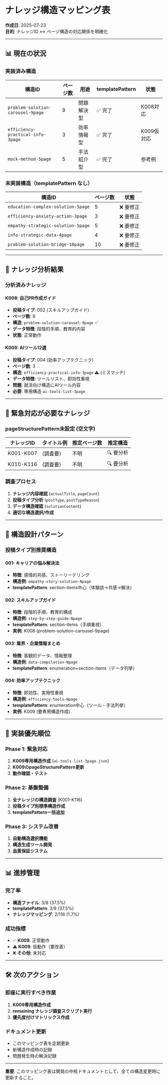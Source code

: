 # ナレッジ構造マッピング表

**作成日**: 2025-07-23  
**目的**: ナレッジID ↔ ページ構造の対応関係を明確化

---

## 📊 **現在の状況**

### **実装済み構造**
| 構造ID | ページ数 | 用途 | templatePattern | 状態 |
|--------|----------|------|-----------------|------|
| `problem-solution-carousel-9page` | 9 | 問題解決型 | ✅ 完了 | K008対応 |
| `efficiency-practical-info-3page` | 3 | 効率情報型 | ✅ 完了 | K009仮対応 |
| `mock-method-5page` | 5 | 手法紹介型 | ✅ 完了 | 参考例 |

### **未実装構造（templatePattern なし）**
| 構造ID | ページ数 | 状態 |
|--------|----------|------|
| `education-complex-solution-5page` | 5 | ❌ 要修正 |
| `efficiency-anxiety-action-3page` | 3 | ❌ 要修正 |
| `empathy-strategic-solution-5page` | 5 | ❌ 要修正 |
| `info-strategic-data-4page` | 4 | ❌ 要修正 |
| `problem-solution-bridge-10page` | 10 | ❌ 要修正 |

---

## 🎯 **ナレッジ分析結果**

### **分析済みナレッジ**

#### **K008: 自己PR作成ガイド**
- **投稿タイプ**: 002 (スキルアップガイド)
- **ページ数**: 9
- **構造**: `problem-solution-carousel-9page` ✅
- **データ特徴**: 段階的手順、教育的内容
- **状態**: 正常動作

#### **K009: AIツール12選**
- **投稿タイプ**: 004 (効率アップテクニック)
- **ページ数**: 3
- **構造**: `efficiency-practical-info-3page` ⚠️ (ミスマッチ)
- **データ特徴**: ツールリスト、即効性重視
- **問題**: 就活向け構造にAIツール内容
- **必要**: 専用構造 `ai-tools-list-3page`

---

## 🚨 **緊急対応が必要なナレッジ**

### **pageStructurePattern未設定 (空文字)**
| ナレッジID | タイトル例 | 推定ページ数 | 推定構造 |
|------------|------------|--------------|----------|
| K001-K007 | (調査要) | 不明 | 🔍 要分析 |
| K010-K116 | (調査要) | 不明 | 🔍 要分析 |

### **調査プロセス**
1. **ナレッジ内容確認** (`actualTitle`, `pageCount`)
2. **投稿タイプ分析** (`postType`, `postTypeReason`)
3. **データ構造確認** (`solutionContent`)
4. **適切な構造選択/作成**

---

## 📐 **構造設計パターン**

### **投稿タイプ別推奨構造**

#### **001: キャリアの悩み解決法**
- **特徴**: 感情的共感、ストーリーテリング
- **構造例**: `empathy-story-solution-Npage`
- **templatePattern**: section-items中心（体験談→共感→解決）

#### **002: スキルアップガイド**
- **特徴**: 段階的手順、教育的構成
- **構造例**: `step-by-step-guide-Npage`
- **templatePattern**: section-items（手順重視）
- **実例**: K008 (problem-solution-carousel-9page)

#### **003: 業界・企業情報まとめ**
- **特徴**: 客観的データ、情報整理
- **構造例**: `data-compilation-Npage`
- **templatePattern**: enumeration+section-items（データ列挙）

#### **004: 効率アップテクニック**
- **特徴**: 即効性、実用性重視
- **構造例**: `efficiency-tools-Npage`
- **templatePattern**: enumeration中心（ツール・手法列挙）
- **実例**: K009 (要専用構造作成)

---

## 🔄 **実装優先順位**

### **Phase 1: 緊急対応**
1. **K009専用構造作成** (`ai-tools-list-3page.json`)
2. **K009のpageStructurePattern更新**
3. **動作確認・テスト**

### **Phase 2: 基盤整備**
1. **全ナレッジの構造調査** (K001-K116)
2. **投稿タイプ別標準構造作成**
3. **templatePattern一括追加**

### **Phase 3: システム改善**
1. **自動構造選択機能**
2. **構造生成ツール開発**
3. **品質保証システム**

---

## 📊 **進捗管理**

### **完了率**
- **構造ファイル**: 3/8 (37.5%)
- **templatePattern**: 3/8 (37.5%)
- **ナレッジマッピング**: 2/116 (1.7%)

### **成功指標**
- ✅ **K008**: 正常動作
- ⚠️ **K009**: 仮動作（要改善）
- ❌ **その他**: 未対応

---

## 🛠️ **次のアクション**

### **即座に実行すべき作業**
1. **K009専用構造作成**
2. **remaining ナレッジ調査スクリプト実行**
3. **優先度付けマトリックス作成**

### **ドキュメント更新**
- このマッピング表を定期更新
- 新構造作成時の記録
- 問題発生時の解決記録

---

**重要**: このマッピング表は開発の中核ドキュメントとして、全ての構造変更時に更新すること。